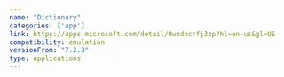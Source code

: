 ```yaml
---
name: "Dictionary"
categories: ['app']
link: https://apps.microsoft.com/detail/9wzdncrfj3zp?hl=en-us&gl=US
compatibility: emulation
versionFrom: "7.2.3"
type: applications
---
```


